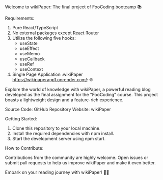 Welcome to wikiPaper: The final project of FooCoding bootcamp 📚

Requirements:

1. Pure React/TypeScript
2. No external packages except React Router
3. Utilize the following five hooks:
   - useState
   - useEffect
   - useMemo
   - useCallback
   - useRef
   - useContext
4. Single Page Application
:wikiPaper https://wikipaperapp1.onrender.com/: 🌐

Explore the world of knowledge with wikiPaper, a powerful reading blog developed as the final assignment for the "FooCoding" course. This project boasts a lightweight design and a feature-rich experience.

Source Code: GitHub Repository
Website: wikiPaper

Getting Started:

1. Clone this repository to your local machine.
2. Install the required dependencies with npm install.
3. Start the development server using npm start.

How to Contribute:

Contributions from the community are highly welcome. Open issues or submit pull requests to help us improve wikiPaper and make it even better.

Embark on your reading journey with wikiPaper! 📖🌐
